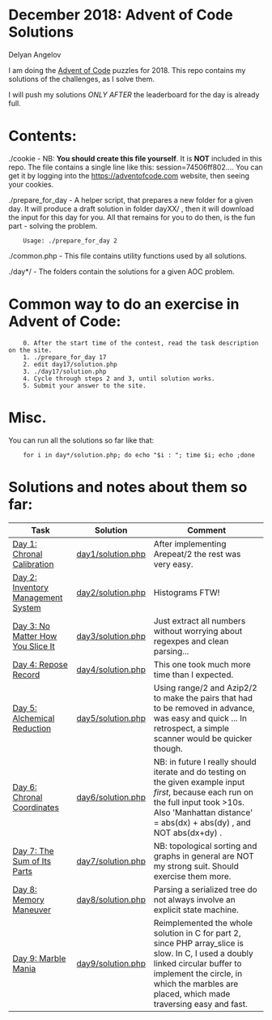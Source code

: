 # December 2018: Advent of Code Solutions
Delyan Angelov

I am doing the [Advent of Code](https://adventofcode.com) puzzles for 2018.
This repo contains my solutions of the challenges, as I solve them.

I will push my solutions *ONLY AFTER* the leaderboard for the day is already full.

Contents:
=======================================

./cookie - NB: **You should create this file yourself**. It is **NOT** included in this repo. 
The file contains a single line like this:  session=74506ff802....
You can get it by logging into the https://adventofcode.com website, then seeing your cookies.

./prepare_for_day - A helper script, that prepares a new folder for a given day. 
It will produce a draft solution in folder dayXX/ , then it will download the input for this day for you.
All that remains for you to do then, is the fun part - solving the problem.

        Usage: ./prepare_for_day 2                  

./common.php - This file contains utility functions used by all solutions.

./day*/ - The folders contain the solutions for a given AOC problem.


Common way to do an exercise in Advent of Code:
=======================================
        0. After the start time of the contest, read the task description on the site.
        1. ./prepare_for_day 17
        2. edit day17/solution.php
        3. ./day17/solution.php 
        4. Cycle through steps 2 and 3, until solution works.
        5. Submit your answer to the site.

Misc.
=======================================

You can run all the solutions so far like that:

        for i in day*/solution.php; do echo "$i : "; time $i; echo ;done



Solutions and notes about them so far:
=======================================

Task | Solution | Comment
--- | --- | ---
[Day 1: Chronal Calibration](https://adventofcode.com/2018/day/1) | [day1/solution.php](day1/solution.php) | After implementing Arepeat/2 the rest was very easy.
[Day 2: Inventory Management System](https://adventofcode.com/2018/day/2) | [day2/solution.php](day2/solution.php) | Histograms FTW!
[Day 3: No Matter How You Slice It](https://adventofcode.com/2018/day/3) | [day3/solution.php](day3/solution.php) | Just extract all numbers without worrying about regexpes and clean parsing...
[Day 4: Repose Record](https://adventofcode.com/2018/day/4) | [day4/solution.php](day4/solution.php) | This one took much more time than I expected.
[Day 5: Alchemical Reduction](https://adventofcode.com/2018/day/5) | [day5/solution.php](day5/solution.php) | Using range/2 and Azip2/2 to make the pairs that had to be removed in advance, was easy and quick ... In retrospect, a simple scanner would be quicker though.
[Day 6: Chronal Coordinates](https://adventofcode.com/2018/day/6) | [day6/solution.php](day6/solution.php) | NB: in future I really should iterate and do testing on the given example input *first*, because each run on the full input took >10s. Also 'Manhattan distance' = abs(dx) + abs(dy) , and NOT abs(dx+dy) .
[Day 7: The Sum of Its Parts](https://adventofcode.com/2018/day/7) | [day7/solution.php](day7/solution.php) | NB: topological sorting and graphs in general are NOT my strong suit. Should exercise them more.
[Day 8: Memory Maneuver](https://adventofcode.com/2018/day/8) | [day8/solution.php](day8/solution.php) | Parsing a serialized tree do not always involve an explicit state machine.
[Day 9: Marble Mania](https://adventofcode.com/2018/day/9) | [day9/solution.php](day9/solution.php) | Reimplemented the whole solution in C for part 2, since PHP array_slice is slow. In C, I used a doubly linked circular buffer to implement the circle, in which the marbles are placed, which made traversing easy and fast.
